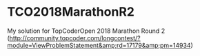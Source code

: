 # TCO2018MarathonR2
My solution for TopCoderOpen 2018 Marathon Round 2 (http://community.topcoder.com/longcontest/?module=ViewProblemStatement&amp;rd=17179&amp;pm=14934)
